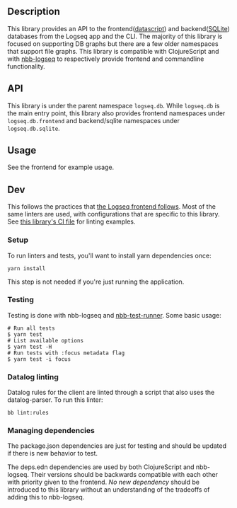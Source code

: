 ## Description

This library provides an API to the
frontend([datascript](https://github.com/tonsky/datascript)) and
backend([SQLite](https://www.sqlite.org/index.html)) databases from the Logseq
app and the CLI. The majority of this library is focused on supporting DB graphs
but there are a few older namespaces that support file graphs. This library is
compatible with ClojureScript and with
[nbb-logseq](https://github.com/logseq/nbb-logseq) to respectively provide
frontend and commandline functionality.

## API

This library is under the parent namespace `logseq.db`. While `logseq.db` is the
main entry point, this library also provides frontend namespaces under
`logseq.db.frontend` and backend/sqlite namespaces under `logseq.db.sqlite`.

## Usage

See the frontend for example usage.

## Dev

This follows the practices that [the Logseq frontend
follows](/docs/dev-practices.md). Most of the same linters are used, with
configurations that are specific to this library. See [this library's CI
file](/.github/workflows/db.yml) for linting examples.

### Setup

To run linters and tests, you'll want to install yarn dependencies once:
```
yarn install
```

This step is not needed if you're just running the application.

### Testing

Testing is done with nbb-logseq and
[nbb-test-runner](https://github.com/nextjournal/nbb-test-runner). Some basic
usage:

```
# Run all tests
$ yarn test
# List available options
$ yarn test -H
# Run tests with :focus metadata flag
$ yarn test -i focus
```
### Datalog linting

Datalog rules for the client are linted through a script that also uses the datalog-parser. To run this linter:
```
bb lint:rules
```

### Managing dependencies

The package.json dependencies are just for testing and should be updated if there is
new behavior to test.

The deps.edn dependencies are used by both ClojureScript and nbb-logseq. Their
versions should be backwards compatible with each other with priority given to
the frontend. _No new dependency_ should be introduced to this library without
an understanding of the tradeoffs of adding this to nbb-logseq.
